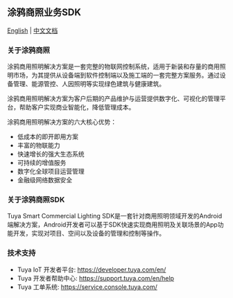## 涂鸦商照业务SDK
[English](./README.md)  | [中文文档](./README-zh.md) 

### 关于涂鸦商照

涂鸦商用照明解决方案是一套完整的物联网控制系统，适用于新装和存量的商用照明市场，为其提供从设备端到软件控制端以及施工端的一套完整方案服务。通过设备管理、能源管控、人因照明等实现绿色建筑与健康建筑。

涂鸦商用照明解决方案为客户后期的产品维护与运营提供数字化、可视化的管理平台，帮助客户实现商业智能化，降低管理成本。

涂鸦商用照明解决方案的六大核心优势：

- 低成本的即开即用方案
- 丰富的物联能力
- 快速增长的强大生态系统
- 可持续的增值服务
- 数字化全球项目运营管理
- 金融级网络数据安全

### 关于涂鸦商照SDK

Tuya Smart Commercial Lighting SDK是一套针对商用照明领域开发的Android端解决方案，Android开发者可以基于SDK快速实现商用照明及关联场景的App功能开发，实现对项目、空间以及设备的管理和控制等操作。


### 技术支持

- Tuya IoT 开发者平台: https://developer.tuya.com/en/
- Tuya 开发者帮助中心: https://support.tuya.com/en/help
- Tuya 工单系统: https://service.console.tuya.com/